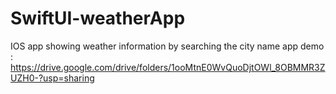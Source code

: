 # SwiftUI-weatherApp
IOS app showing weather information by searching the city name
app demo : https://drive.google.com/drive/folders/1ooMtnE0WvQuoDjtOWl_8OBMMR3ZUZH0-?usp=sharing
